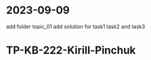 # 2023-09-09

add folder topic_01
add solution for task1 task2 and task3

# TP-KB-222-Kirill-Pinchuk
